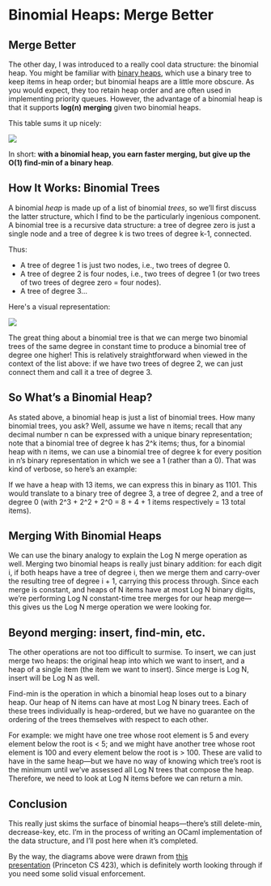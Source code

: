 # Binomial Heaps: Merge Better

## Merge Better

The other day, I was introduced to a really cool data structure: the binomial heap. You might be familiar with [binary heaps](http://en.wikipedia.org/wiki/Binary_heap), which use a binary tree to keep items in heap order; but binomial heaps are a little more obscure. As you would expect, they too retain heap order and are often used in implementing priority queues. However, the advantage of a binomial heap is that it supports **log(n) merging** given two binomial heaps.

This table sums it up nicely:

<img class="center" src="http://media.tumblr.com/tumblr_mcxor7lB9f1rzq63x.png">

In short: **with a binomial heap, you earn faster merging, but give up the O(1) find-min of a binary heap**.

## How It Works: Binomial Trees

A binomial _heap_ is made up of a list of binomial _trees_, so we’ll first discuss the latter structure, which I find to be the particularly ingenious component. A binomial tree is a recursive data structure: a tree of degree zero is just a single node and a tree of degree k is two trees of degree k-1, connected.

Thus:

*   <span>A tree of degree 1 is just two nodes, i.e., two trees of degree 0.</span>
*   <span>A tree of degree 2 is four nodes, i.e., two trees of degree 1 (or two trees of two trees of degree zero = four nodes).</span>
*   <span>A tree of degree 3…</span>

Here's a visual representation:

<img class="center" src="http://media.tumblr.com/tumblr_mcxot8jU371rzq63x.png">

The great thing about a binomial tree is that we can merge two binomial trees of the same degree in constant time to produce a binomial tree of degree one higher! This is relatively straightforward when viewed in the context of the list above: if we have two trees of degree 2, we can just connect them and call it a tree of degree 3.

## So What’s a Binomial Heap?

As stated above, a binomial heap is just a list of binomial trees. How many binomial trees, you ask? Well, assume we have n items; recall that any decimal number n can be expressed with a unique binary representation; note that a binomial tree of degree k has 2^k items; thus, for a binomial heap with n items, we can use a binomial tree of degree k for every position in n’s binary representation in which we see a 1 (rather than a 0). That was kind of verbose, so here’s an example:

If we have a heap with 13 items, we can express this in binary as 1101. This would translate to a binary tree of degree 3, a tree of degree 2, and a tree of degree 0 (with 2^3 + 2^2 + 2^0 = 8 + 4 + 1 items respectively = 13 total items).

## Merging With Binomial Heaps

We can use the binary analogy to explain the Log N merge operation as well. Merging two binomial heaps is really just binary addition: for each digit i, if both heaps have a tree of degree i, then we merge them and carry-over the resulting tree of degree i + 1, carrying this process through. Since each merge is constant, and heaps of N items have at most Log N binary digits, we’re performing Log N constant-time tree merges for our heap merge—this gives us the Log N merge operation we were looking for.

## Beyond merging: insert, find-min, etc.

The other operations are not too difficult to surmise. To insert, we can just merge two heaps: the original heap into which we want to insert, and a heap of a single item (the item we want to insert). Since merge is Log N, insert will be Log N as well.

Find-min is the operation in which a binomial heap loses out to a binary heap. Our heap of N items can have at most Log N binary trees. Each of these trees individually is heap-ordered, but we have no guarantee on the ordering of the trees themselves with respect to each other.

For example: we might have one tree whose root element is 5 and every element below the root is < 5; and we might have another tree whose root element is 100 and every element below the root is > 100. These are valid to have in the same heap—but we have no way of knowing which tree’s root is the minimum until we’ve assessed all Log N trees that compose the heap. Therefore, we need to look at Log N items before we can return a min.

## Conclusion

This really just skims the surface of binomial heaps—there’s still delete-min, decrease-key, etc. I’m in the process of writing an OCaml implementation of the data structure, and I’ll post here when it’s completed.

By the way, the diagrams above were drawn from [this presentation](http://www.cs.princeton.edu/~wayne/cs423/lectures/heaps-4up.pdf "Binomial Heaps") (Princeton CS 423), which is definitely worth looking through if you need some solid visual enforcement.
